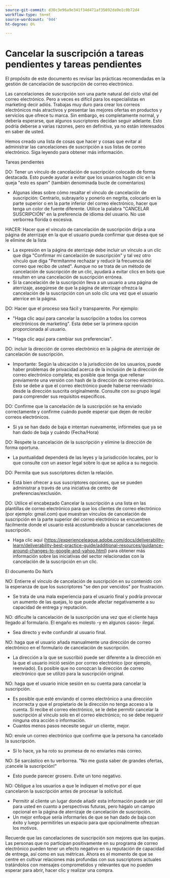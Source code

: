 ```yaml
---
source-git-commit: d30c3e96a9e341f34d471af35692da9e1c0b72d4
workflow-type: tm+mt
source-wordcount: '944'
ht-degree: 0%

---
```

# Cancelar la suscripción a tareas pendientes y tareas pendientes

El propósito de este documento es revisar las prácticas recomendadas en la gestión de cancelación de suscripción de correo electrónico.

Las cancelaciones de suscripción son una parte natural del ciclo vital del correo electrónico. Pero a veces es difícil para los especialistas en marketing decir adiós. Trabajas muy duro para crear los correos electrónicos más atractivos y presentar las mejores ofertas en productos y servicios que ofrece tu marca. Sin embargo, es completamente normal, y debería esperarse, que algunos suscriptores decidan seguir adelante. Esto podría deberse a varias razones, pero en definitiva, ya no están interesados en saber de usted.

Hemos creado una lista de cosas que hacer y cosas que evitar al administrar las cancelaciones de suscripción a sus listas de correo electrónico. Siga leyendo para obtener más información.

Tareas pendientes

DO: Tener un vínculo de cancelación de suscripción colocado de forma destacada. Esto puede ayudar a evitar que los usuarios hagan clic en la queja &quot;esto es spam&quot; (también denominada bucle de comentarios)

+ Algunas ideas sobre cómo resaltar el vínculo de cancelación de suscripción: Centrarlo, subrayarlo y ponerlo en negrita, colocarlo en la parte superior o en la parte inferior del correo electrónico, hacer que tenga un color de fuente diferente. Utilice la palabra &quot;CANCELAR SUSCRIPCIÓN&quot; en la preferencia de idioma del usuario. No use verborrea florida o excesiva.

HACER: Hacer que el vínculo de cancelación de suscripción dirija a una página de aterrizaje en la que el usuario pueda confirmar que desea que se le elimine de la lista

+ La expresión en la página de aterrizaje debe incluir un vínculo a un clic que diga &quot;Confirmar mi cancelación de suscripción&quot; y tal vez otro vínculo que diga &quot;Permítanme rechazar y reducir la frecuencia del correo que recibo de usted&quot;. Aunque no se trata de un método de cancelación de suscripción de un clic, ayudará a evitar clics en bots que resulten en una cancelación de suscripción errónea.
+ Si la cancelación de la suscripción lleva a un usuario a una página de aterrizaje, asegúrese de que la página de aterrizaje ofrezca la cancelación de la suscripción con un solo clic una vez que el usuario aterrice en la página.

DO: Hacer que el proceso sea fácil y transparente. Por ejemplo:

+ &quot;Haga clic aquí para cancelar la suscripción a todos los correos electrónicos de marketing&quot;. Esta debe ser la primera opción proporcionada al usuario.

+ &quot;Haga clic aquí para cambiar sus preferencias&quot;.

DO: incluir la dirección de correo electrónico en la página de aterrizaje de cancelación de suscripción.

+ Importante: Según la ubicación o la jurisdicción de los usuarios, puede haber problemas de privacidad acerca de la inclusión de la dirección de correo electrónico completa; es posible que tenga que rellenar previamente una versión con hash de la dirección de correo electrónico. Esto se debe a que el correo electrónico puede haberse reenviado desde la dirección suscrita originalmente. Consulte con su grupo legal para comprender sus requisitos específicos.

DO: Confirme que la cancelación de la suscripción se ha enviado correctamente y confirme cuándo puede esperar que dejen de recibir correos electrónicos.

+ Si ya se han dado de baja e intentan nuevamente, infórmeles que ya se han dado de baja y cuándo (Fecha/Hora)

DO: Respete la cancelación de la suscripción y elimine la dirección de forma oportuna.

+ La puntualidad dependerá de las leyes y la jurisdicción locales, por lo que consulte con un asesor legal sobre lo que se aplica a su negocio.

DO: Permita que sus suscriptores dicten la relación.

+ Está bien ofrecer a sus suscriptores opciones, que se pueden administrar a través de una iniciativa de centro de preferencias/exclusión.

DO: Utilice el encabezado Cancelar la suscripción a una lista en las plantillas de correo electrónico para que los clientes de correo electrónico (por ejemplo: gmail.com) que muestran vínculos de cancelación de suscripción en la parte superior del correo electrónico se encuentren fácilmente donde el usuario está acostumbrado a buscar cancelaciones de suscripción.

+ Haga clic aquí (https://experienceleague.adobe.com/docs/deliverability-learn/deliverability-best-practice-guide/additional-resources/guidance-around-changes-to-google-and-yahoo.html) para obtener más información sobre las iniciativas del sector relacionadas con la cancelación de la suscripción en un clic.

El documento Do Not’s


NO: Entierre el vínculo de cancelación de suscripción en su contenido con la esperanza de que los suscriptores &quot;se den por vencidos&quot; por frustración.

+ Se trata de una mala experiencia para el usuario final y podría provocar un aumento de las quejas, lo que puede afectar negativamente a su capacidad de entrega y reputación.

NO: dificulte la cancelación de la suscripción una vez que el cliente haya llegado al formulario. El engaño es molesto -y en algunos casos- ilegal.

+ Sea directo y evite confundir al usuario final.

NO: haga que el usuario añada manualmente una dirección de correo electrónico en el formulario de cancelación de suscripción.

+ La dirección a la que se suscribió puede ser diferente a la dirección en la que el usuario inició sesión por correo electrónico (por ejemplo, reenviado).  Es posible que no conozcan la dirección de correo electrónico que se utilizó para la suscripción original.

NO: haga que el usuario inicie sesión en su cuenta para cancelar la suscripción.

+ Es posible que esté enviando el correo electrónico a una dirección incorrecta y que el propietario de la dirección no tenga acceso a la cuenta.  Si recibe el correo electrónico, se le debe permitir cancelar la suscripción al vínculo solo en el correo electrónico; no se debe requerir ninguna otra acción o información.
+ Cuantos menos pasos necesite seguir un cliente, mejor.

NO: envíe un correo electrónico que confirme que la persona ha cancelado la suscripción.

+ Si lo hace, ya ha roto su promesa de no enviarles más correo.

NO: Sé sarcástico en tu verborrea. &quot;No me gusta saber de grandes ofertas, ¡cancele la suscripción!&quot;

+ Esto puede parecer grosero. Evite un tono negativo.

NO: Obligue a los usuarios a que le indiquen el motivo por el que cancelaron la suscripción antes de procesar la solicitud.

+ Permitir al cliente un lugar donde añadir esta información puede ser útil para usted en cuanto a perspectivas futuras, pero hágalo un campo opcional en la página de aterrizaje de cancelación de suscripción.
+ Un mejor enfoque sería informarles de que se han dado de baja con éxito y luego permitirles un espacio para que opcionalmente ofrezcan los motivos.

Recuerde que las cancelaciones de suscripción son mejores que las quejas. Las personas que no participan positivamente en su programa de correo electrónico pueden tener un efecto negativo en su reputación de capacidad de entrega, así como en sus métricas. Ahora es el momento de que se centre en cultivar relaciones más profundas con sus suscriptores actuales tratándolos con mensajes comprometidos y relevantes que no pueden esperar para abrir, hacer clic y realizar una compra.
